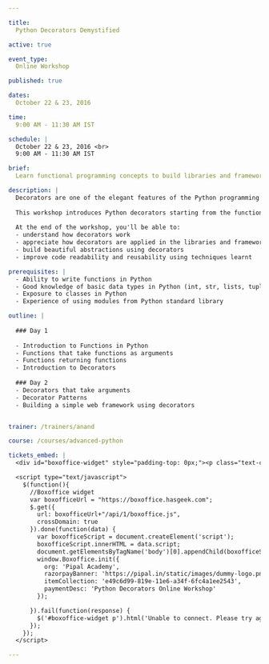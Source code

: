 ```yaml
---

title:
  Python Decorators Demystified

active: true  

event_type:
  Online Workshop

published: true

dates:
  October 22 & 23, 2016

time:
  9:00 AM - 11:30 AM IST

schedule: |
  October 22 & 23, 2016 <br>
  9:00 AM - 11:30 AM IST

brief:
  Learn functional programming concepts to build libraries and frameworks with beautiful APIs.

description: |
  Decorators are one of the elegant features of the Python programming language. They are heavily used in modern libraries and frameworks to create elegant APIs. 
  
  This workshop introduces Python decorators starting from the functional programming concepts to writing practical decorators using lot of examples and exercises. 
  
  At the end of the workshop, you'll be able to:
  - understand how decorators work
  - appreciate how decorators are applied in the libraries and frameworks that you use
  - build beautiful abstractions using decorators
  - improve code readability and reusability using techniques learnt

prerequisites: |
  - Ability to write functions in Python
  - Good knowledge of basic data types in Python (int, str, lists, tuples)
  - Exposure to classes in Python
  - Experience of using modules from Python standard library

outline: |
  
  ### Day 1
  
  - Introduction to Functions in Python
  - Functions that take functions as arguments
  - Functions returning functions
  - Introduction to Decorators
  
  ### Day 2
  - Decorators that take arguments
  - Decorator Patterns
  - Building a simple web framework using decorators


trainer: /trainers/anand

course: /courses/advanced-python

tickets_embed: |
  <div id="boxoffice-widget" style="padding-top: 0px;"><p class="text-center regular">Loading...</p></div>

  <script type="text/javascript">
    $(function(){
      //Boxoffice widget
      var boxofficeUrl = "https://boxoffice.hasgeek.com";
      $.get({
        url: boxofficeUrl+"/api/1/boxoffice.js",
        crossDomain: true
      }).done(function(data) {
        var boxofficeScript = document.createElement('script');
        boxofficeScript.innerHTML = data.script;
        document.getElementsByTagName('body')[0].appendChild(boxofficeScript);
        window.Boxoffice.init({
          org: 'Pipal Academy',
          razorpayBanner: 'https://pipal.in/static/images/dummy-logo.png',
          itemCollection: 'e49c6d99-819e-11e6-a34f-6fc4a1ee2543',
          paymentDesc: 'Python Decorators Online Workshop'
        });

      }).fail(function(response) {
        $('#boxoffice-widget p').html('Unable to connect. Please try again.');
      });
    });
  </script>

---
```

